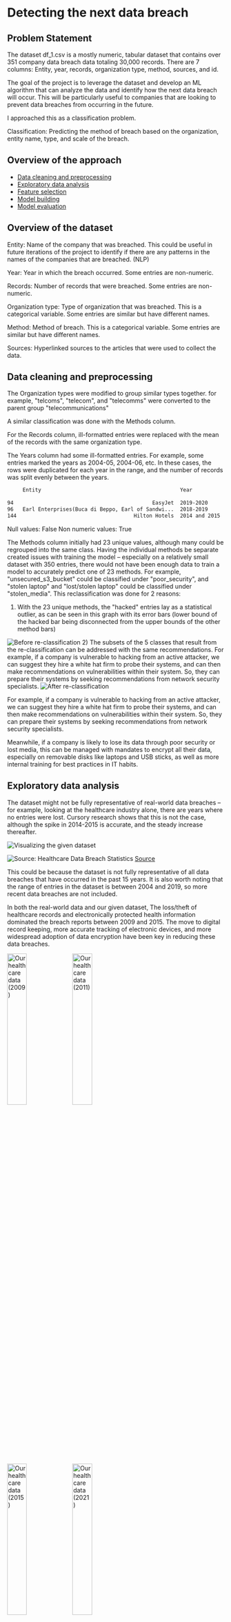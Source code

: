 # Detecting the next data breach

## Problem Statement
The dataset df_1.csv is a mostly numeric, tabular dataset that contains over 351 company data breach data totaling 30,000 records.
There are 7 columns: Entity, year, records, organization type, method, sources, and id.

The goal of the project is to leverage the dataset and develop an ML algorithm that can analyze the data and identify how the next data breach will occur. This will be particularly useful to companies that are looking to prevent data breaches from occurring in the future.

I approached this as a classification problem.

Classification: Predicting the method of breach based on the organization, entity name, type, and scale of the breach.

## Overview of the approach
- [Data cleaning and preprocessing](#data-cleaning-and-preprocessing)
- [Exploratory data analysis](#exploratory-data-analysis)
- [Feature selection](#feature-selection)
- [Model building](#model-building)
- [Model evaluation](#model-evaluation)

## Overview of the dataset
Entity: Name of the company that was breached. This could be useful in future iterations of the project to identify if there are any patterns in the names of the companies that are breached. (NLP)

Year: Year in which the breach occurred. Some entries are non-numeric.

Records: Number of records that were breached. Some entries are non-numeric.

Organization type: Type of organization that was breached. This is a categorical variable. Some entries are similar but have different names.

Method: Method of breach. This is a categorical variable. Some entries are similar but have different names.

Sources: Hyperlinked sources to the articles that were used to collect the data.

## Data cleaning and preprocessing

The Organization types were modified to group similar types together. for example, "telcoms", "telecom", and "telecomms" were converted to the parent group "telecommunications"

A similar classification was done with the Methods column.

For the Records column, ill-formatted entries were replaced with the mean of the records with the same organization type.

The Years column had some ill-formatted entries. For example, some entries marked the years as 2004-05, 2004-06, etc. In these cases, the rows were duplicated for each year in the range, and the number of records was split evenly between the years.

``` txt
     Entity                                             Year            Records     Organization type   Method  
 
94                                             EasyJet  2019-2020       13394400    transport           hacked    
96   Earl Enterprises(Buca di Beppo, Earl of Sandwi...  2018-2019       2000000     restaurant          hacked    
144                                      Hilton Hotels  2014 and 2015   363000      hotel               hacked  
```
Null values:  False
Non numeric values:  True

The Methods column initially had 23 unique values, although many could be regrouped into the same class. Having the individual methods be separate created issues with training the model – especially on a relatively small dataset with 350 entries, there would not have been enough data to train a model to accurately predict one of 23 methods. For example, "unsecured_s3_bucket" could be classified under "poor_security", and "stolen laptop" and "lost/stolen laptop" could be classified under "stolen_media". This reclassification was done for 2 reasons:
1) With the 23 unique methods, the "hacked" entries lay as a statistical outlier, as can be seen in this graph with its error bars (lower bound of the hacked bar being disconnected from the upper bounds of the other method bars)

<img src="/graphs/before_classes.png" alt="Before re-classification"/>
2) The subsets of the 5 classes that result from the re-classification can be addressed with the same recommendations. For example, if a company is vulnerable to hacking from an active attacker, we can suggest they hire a white hat firm to probe their systems, and can then make recommendations on vulnerabilities within their system. So, they can prepare their systems by seeking recommendations from network security specialists.

<img src="/graphs/breachcauses.png" alt="After re-classification"/>

For example, if a company is vulnerable to hacking from an active attacker, we can suggest they hire a white hat firm to probe their systems, and can then make recommendations on vulnerabilities within their system. So, they can prepare their systems by seeking recommendations from network security specialists.

Meanwhile, if a company is likely to lose its data through poor security or lost media, this can be managed with mandates to encrypt all their data, especially on removable disks like laptops and USB sticks, as well as more internal training for best practices in IT habits. 



## Exploratory data analysis
The dataset might not be fully representative of real-world data breaches – for example, looking at the healthcare industry alone, there are years where no entries were lost. Cursory research shows that this is not the case, although the spike in 2014-2015 is accurate, and the steady increase thereafter.

![Visualizing the given dataset](graphs/industryrecords.png)

![Source: Healthcare Data Breach Statistics](https://www.hipaajournal.com/wp-content/uploads/2023/11/healthcare-data-breach-statistics-breached-records-2009-2023-oct.jpg)
[Source](https://www.hipaajournal.com/healthcare-data-breach-statistics/)


This could be because the dataset is not fully representative of all data breaches that have occurred in the past 15 years. It is also worth noting that the range of entries in the dataset is between 2004 and 2019, so more recent data breaches are not included.

In both the real-world data and our given dataset, The loss/theft of healthcare records and electronically protected health information dominated the breach reports between 2009 and 2015. The move to digital record keeping, more accurate tracking of electronic devices, and more widespread adoption of data encryption have been key in reducing these data breaches.

<img src="graphs/healthcare_2009.png" alt="Our healthcare data (2009)" width="30%" /><img src="graphs/healthcare_2011.png" alt="Our healthcare data (2011)" width="30%" />

<img src="graphs/healthcare_2015.png" alt="Our healthcare data (2015)" width="30%" /><img src="graphs/healthcare_2021.png" alt="Our healthcare data (2021)" width="30%" />


Healthcare data is so valuable because it often contains all of an individual's personally identifiable information, and a single healthcare data record can be worth up to $250 per record as compared to $5 for the next highest value record, which is card payment information. [Source: Trustwave](https://trustwave.azureedge.net/media/15350/2018-trustwave-global-security-report-prt.pdf?rnd=131992184400000000#page=31)

As such, there are strict HIPAA (The Health Insurance Portability and Accountability Act) guidelines and rules regarding safeguarding healthcare data, and a healthcare company can be fined up to $50k per record for data lost in a data breach, not including civil monetary penalties to individuals affected by a breach. [Source: IBM](https://www.ibm.com/reports/data-breach)

The main causes of healthcare data breaches are now hacking/IT incidents, with unauthorized access/disclosure incidents also commonplace.

Hacking incidents increased significantly since 2015, as has the scale of data breaches. This is reflected in the given dataset, with hacking making up for over a third of healthcare data breaches, with poor security being the second-highest contributor.
<img src="graphs/healthcare_breach_causes.png" alt="Visualizing the given dataset" width="30%" />


## Feature selection
The Sources and Index columns were dropped, and we will use the Entity, Organization Type, Year, and Records as features.

## Model building

The values from the dataframe are encoded with integer values. After standardizing the features and using pytorch to convert both the features and label into pytorch tensors. I used Pytorch's nn.Sequential module, which consists of these 4 hidden layers with ReLU activation functions. The hidden layers and the activation function transform the input data and introduce non-linearity to the network to capture different features or representations of the input data, meaning it can model complex relationships between the data, and learn and represent intricate patterns.

For the actual training of the model, I've trained the model on the training sets iteratively, and used cross-validation. For each fold the model is split into a training and validation set, where in training, for each epoch the model sees the training example once and updates its parameters based on the computed loss. The validation set then assesses the model's performance. I've also built in an early stopping feature where if the validation loss doesn't improve after 2 iterations, that training loop is stopped early. I used that to decide how many epochs to use, which is how I ended up deciding on 75 epochs.

## Model evaluation
Classification – predicting the method of the data breach: 
This is my model's final results, which predicts the method of data breach with an 81% success rate, and a low validation loss of 0.29, which measures how the model performs on data it has not seen during its training

